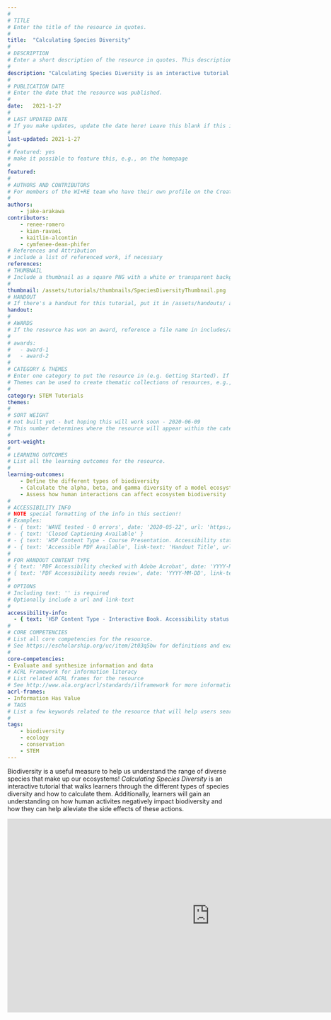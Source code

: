 ```yaml
---
#
# TITLE
# Enter the title of the resource in quotes.
#
title:  "Calculating Species Diversity"
#
# DESCRIPTION
# Enter a short description of the resource in quotes. This description will appear on the list page as a preview, but not on the tutorial/workshop itself.
#
description: "Calculating Species Diversity is an interactive tutorial that walks learners through the different kinds of species diversity. This tutorial is designed to give learners an adequete background on the different types of species diversity and the factors that affect them!"
#
# PUBLICATION DATE
# Enter the date that the resource was published.
#
date:   2021-1-27
#
# LAST UPDATED DATE
# If you make updates, update the date here! Leave this blank if this is being published for the first time.
#
last-updated: 2021-1-27
#
# Featured: yes
# make it possible to feature this, e.g., on the homepage
#
featured: 
#
# AUTHORS AND CONTRIBUTORS
# For members of the WI+RE team who have their own profile on the Creative Team page, enter the name as firstname-lastname (e.g. doug-worsham). For community partners who don't have their own profile on the WI+RE site, enter their name as Firstname Lastname (e.g. Gene Block). The names will appear in the order you enter them.
#
authors:
    - jake-arakawa
contributors:
    - renee-romero
    - kian-ravaei
    - kaitlin-alcontin
    - cymfenee-dean-phifer
# References and Attribution
# include a list of referenced work, if necessary
references:
# THUMBNAIL
# Include a thumbnail as a square PNG with a white or transparent background. Our standard dimensions are 250x250 px, but any size square will do. Thumbnails for tutorials go in /assets/tutorials/thumbnails/, and for workshops, /assets/workshops/thumbnails/.
#
thumbnail: /assets/tutorials/thumbnails/SpeciesDiversityThumbnail.png
# HANDOUT
# If there's a handout for this tutorial, put it in /assets/handouts/ and replace the three dots with the filename!
handout:
#
# AWARDS
# If the resource has won an award, reference a file name in includes/awards/ without the .html. For example, if it was accepted to PRIMO, you would write "primo". If the award isn't in includes/awards, create a new award file!
#
# awards: 
#   - award-1
#   - award-2
#
# CATEGORY & THEMES
# Enter one category to put the resource in (e.g. Getting Started). If you enter a category that doesn't already exist, a new category will be created on the WI+RE site.
# Themes can be used to create thematic collections of resources, e.g., stem, etc.
#
category: STEM Tutorials
themes: 
#
# SORT WEIGHT
# not built yet - but hoping this will work soon - 2020-06-09
# This number determines where the resource will appear within the category. Larger numbers appear later within the category, and higher numbers appear earlier.
#
sort-weight:
#
# LEARNING OUTCOMES
# List all the learning outcomes for the resource.
#
learning-outcomes:
    - Define the different types of biodiversity
    - Calculate the alpha, beta, and gamma diversity of a model ecosystem
    - Assess how human interactions can affect ecosystem biodiversity
#
# ACCESSIBILITY INFO
# NOTE special formatting of the info in this section!!
# Examples:
# - { text: 'WAVE tested - 0 errors', date: '2020-05-22', url: 'https://wave.webaim.org/' }
# - { text: 'Closed Captioning Available' }
# - { text: 'H5P Content Type - Course Presentation. Accessibility status - Tested with no known problems', date: 'YYYY-MM-DD', url: 'https://h5p.org/documentation/installation/content-type-accessibility' }
# - { text: 'Accessible PDF Available', link-text: 'Handout Title', url: 'full-url' }
#
# FOR HANDOUT CONTENT TYPE
# { text: 'PDF Accessibility checked with Adobe Acrobat', date: 'YYYY-MM-DD' }
# { text: 'PDF Accessibility needs review', date: 'YYYY-MM-DD', link-text: 'Issue reported', url: 'link to issue' } 
#
# OPTIONS
# Including text: '' is required
# Optionally include a url and link-text
#
accessibility-info:
  - { text: 'H5P Content Type - Interactive Book. Accessibility status - Tested with no known problems', date: '2021-1-27', url: 'https://h5p.org/documentation/installation/content-type-accessibility' }
#
# CORE COMPETENCIES
# List all core competencies for the resource.
# See https://escholarship.org/uc/item/2t03q5bw for definitions and examples of each core competency
#
core-competencies:
- Evaluate and synthesize information and data
# ACRL Framework for information literacy
# List related ACRL frames for the resource
# See http://www.ala.org/acrl/standards/ilframework for more information
acrl-frames:
- Information Has Value
# TAGS
# List a few keywords related to the resource that will help users search for it.
#
tags:
    - biodiversity
    - ecology
    - conservation 
    - STEM
---
```

Biodiversity is a useful measure to help us understand the range of diverse species that make up our ecosystems! _Calculating Species Diversity_ is an interactive tutorial that walks learners through the different types of species diversity and how to calculate them. Additionally, learners will gain an understanding on how human activites negatively impact biodiversity and how they can help alleviate the side effects of these actions.

<iframe src="https://uclabruinlearn.h5p.com/content/1291709932888608098/embed" width="913" height="438" frameborder="0" allowfullscreen="allowfullscreen"></iframe><script src="https://uclalibrary.github.io/research-tips/assets/js/resizer.js" charset="UTF-8"></script>
